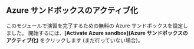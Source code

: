 ## <a name="activate-azure-sandbox"></a>Azure サンドボックスのアクティブ化

このモジュールで演習を完了するための無料の Azure サンドボックスを設定しました。 開始するには、**[Activate Azure sandbox]\(Azure サンドボックスのアクティブ化\)** をクリックします (まだ行っていない場合)。